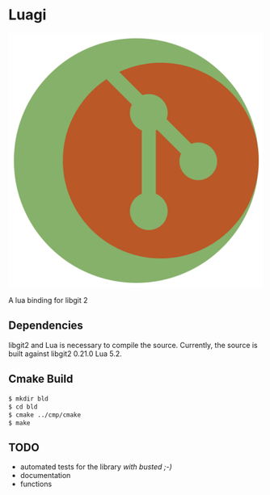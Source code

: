 # Luagi

<img src="etc/luagi_color_logo.svg" alt="luagi color logo" style="width:250;height:250">

A lua binding for libgit 2

## Dependencies

libgit2 and Lua is necessary to compile the source.
Currently, the source is built against libgit2 0.21.0 Lua 5.2.

## Cmake Build

    $ mkdir bld
    $ cd bld
    $ cmake ../cmp/cmake
    $ make

## TODO

* automated tests for the library *with busted ;-)*
* documentation
* functions
